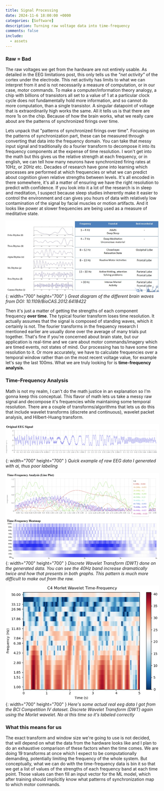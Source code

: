 ```yaml
---
title: Signal Processing
date: 2024-11-6 18:00:00 +0000
categories: [Software]
description: Turning raw voltage data into time-frequency 
comments: false
include:
  - assets
---
```


### Raw = Bad

The raw voltages we get from the hardware are not entirely usable. As detailed in the EEG limitations post, this only tells us the *"net activity"* of the cortex under the electrode. This net activity has limits to what we can interpret from it and is not necessarily a measure of computation, or in our case, motor commands. To make a computer/information theory analogy, a chip with billions of transistors all set to a value of 1 at a particular clock cycle does not fundamentally hold more information, and so cannot do more computation, than a single transistor. A singular datapoint of voltage that is extraordinarily high works the same. All it tells us is that there are more 1s on the chip. Because of how the brain works, what we really care about are the patterns of synchronized firings over time. 

Lets unpack that "patterns of synchronized firings over time". Focusing on the patterns of synchronization part, these can be measured through converting that data into the frequency domain. You can take that messy input signal and traditionally do a fourier transform to decompose it into its frequency components at the expense of time resolution. I won't get into the math but this gives us the relative strength at each frequency, or in english, we can tell how many neurons have synchronized firing rates at 10Hz, or 20Hz etc. Decades of research have gone into learning which processes are performed at which frequencies or what we can predict about cognition given relative strengths between levels. It's all encoded in there somewhere, it's all a matter of ensuring we have the right resolution to predict with confidence. If you look into it a lot of the research is in sleep and meditation, I suspect because sleep studies inherently make it easier to control the environment and can gives you hours of data with relatively low contamination of the signal by facial muscles or motion artifacts. And it looks like power at slower frequencies are being used as a measure of meditative state.

![Desktop View](/assets/img/post-images/Brain-Waves-Frequencies.png){: width="700" height="700" }
_Great diagram of the different brain waves from DOI: 10.1109/BioCAS.2012.6418422_

Then it's just a matter of getting the strengths of each component frequency **over time**. The typical fourier transform loses time resolution. It actually assumes that the signal is composed of standing waves, which it certainly is not. The fourier transforms in the frequency research I mentioned earlier are usually done over the average of many trials put together. That's fine if you're concerned about brain state, but our application is real-time and we care about motor commands/imagery which are timed events, not states of mind. Our processing has to have some time resolution to it. Or more accurately, we have to calculate frequencies over a temporal window rather than on the most recent voltage value, for example let's say the last 100ms. What we are truly looking for is **time-frequency analysis.**

### Time-Frequency Analysis

Math is not my realm, I can't do the math justice in an explanation so I'm gonna keep this conceptual. This flavor of math lets us take a messy raw signal and decompose it's frequencies while maintaining some temporal resolution. There are a couple of transforms/algorithms that lets us do this that include wavelet transforms (discrete and continuous), wavelet packet analysis, and Hilbert-Huang transform. 

![Desktop View](/assets/img/post-images/raweeg.png){: width="700" height="700" }
_Quick example of raw EEG data I generated with ai, thus poor labeling_

![Desktop View](/assets/img/post-images/tfeeg.png){: width="700" height="700" }
_Discrete Wavelet Transform (DWT) done on the generated data. You can see the 40Hz band increase dramatically twice and how that presents in both graphs. This pattern is much more difficult to make out from the raw._

![Desktop View](/assets/img/post-images/time_frequency_heatmap.png){: width="700" height="700" }
_Here's some actual real eeg data I got from the BCI Competition IV dataset. Discrete Wavelet Transform (DWT) again using the Morlet wavelet. No ai this time so it's labeled correctly_

### What this means for us

The exact transform and window size we're going to use is not decided, that will depend on what the data from the hardware looks like and I plan to do an exhaustive comparison of these factors when the time comes. We are doing 19 transforms at once which I expect to be computationally demanding, potentially limiting the frequency of the whole system. But conceptually, what we can do with the time-frequency data is bin it so that we get a list of values of the strengths of each frequency band at each time point. Those values can then fill an input vector for the ML model, which after training should implicitly know what patterns of synchronization map to which motor commands.